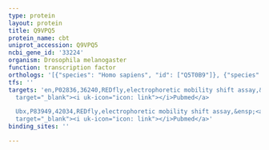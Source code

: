 ```yaml
---
type: protein
layout: protein
title: Q9VPQ5
protein_name: cbt
uniprot_accession: Q9VPQ5
ncbi_gene_id: '33224'
organism: Drosophila melanogaster
function: transcription factor
orthologs: '[{"species": "Homo sapiens", "id": ["Q5T0B9"]}, {"species": "Mus musculus", "id": ["B1ASA5"]}, {"species": "Rattus norvegicus", "id": ["D4A633"]}]'
tfs: ''
targets: 'en,P02836,36240,REDfly,electrophoretic mobility shift assay,&ensp;<a href="https://www.ncbi.nlm.nih.gov/pubmed/?term=16155187%5Buid%5D+OR+20965965%5Buid%5D"
  target="_blank"><i uk-icon="icon: link"></i>Pubmed</a>

  Ubx,P83949,42034,REDfly,electrophoretic mobility shift assay,&ensp;<a href="https://www.ncbi.nlm.nih.gov/pubmed/?term=16155187%5Buid%5D+OR+20965965%5Buid%5D"
  target="_blank"><i uk-icon="icon: link"></i>Pubmed</a>'
binding_sites: ''

---
```

